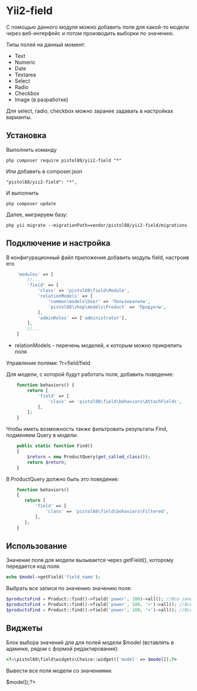 Yii2-field
==========

С помощью данного модуля можно добавить поля для какой-то модели через веб-интерфейс и потом производить выборки по значению.

Типы полей на данный момент:

* Text
* Numeric
* Date
* Textarea
* Select
* Radio
* Checkbox
* Image (в разработке)

Для select, radio, checkbox можно заранее задавать в настройках варианты.

Установка
---------------------------------

Выполнить команду

```
php composer require pistol88/yii2-field "*"
```

Или добавить в composer.json

```
"pistol88/yii2-field": "*",
```

И выполнить

```
php composer update
```

Далее, мигрируем базу:

```
php yii migrate --migrationPath=vendor/pistol88/yii2-field/migrations
```

Подключение и настройка
---------------------------------

В конфигурационный файл приложения добавить модуль field, настроив его

```php
    'modules' => [
        //...
        'field' => [
            'class' => 'pistol88\field\Module',
            'relationModels' => [
                'common\models\User' => 'Пользователи',
                'pistol88\shop\models\Product' => 'Продукты',
            ],
            'adminRoles' => ['administrator'],
        ],
        //...
    ]
```

* relationModels - перечень моделей, к которым можно прикрепить поля

Управление полями: ?r=field/field

Для модели, с которой будут работать поля, добавить поведение:

```php 
    function behaviors() {
        return [
            'field' => [
                'class' => 'pistol88\field\behaviors\AttachFields',
            ],
        ];
    }
```

Чтобы иметь возможность также фильтровать результаты Find, подменяем Query в модели:

```php
    public static function Find()
    {
        $return = new ProductQuery(get_called_class());
        return $return;
    }
```

В ProductQuery должно быть это поведение:

```php
    function behaviors()
    {
       return [
           'field' => [
               'class' => 'pistol88\field\behaviors\Filtered',
           ],
       ];
    }
```

Использование
---------------------------------

Значение поля для модели вызывается через getField(), которому передается код поля.

```php
echo $model->getField('field_name');
```

Выбрать все записи по значению значению поля:

```php
$productsFind = Product::find()->field('power', 100)->all(); //Все записи с power=100
$productsFind = Product::find()->field('power', 100, '>')->all(); //Все записи с power>100
$productsFind = Product::find()->field('power', 100, '<')->all(); //Все записи с power<100
```

Виджеты
---------------------------------

Блок выбора значений для для полей модели $model (вставлять в админке, рядом с формой редактирования):

```php
<?=\pistol88\field\widgets\Choice::widget(['model' => $model]);?>
```

Вывести все поля модели со значениями:
<?=pistol88\field\widgets\Show::widget(['model' => $model]);?>				